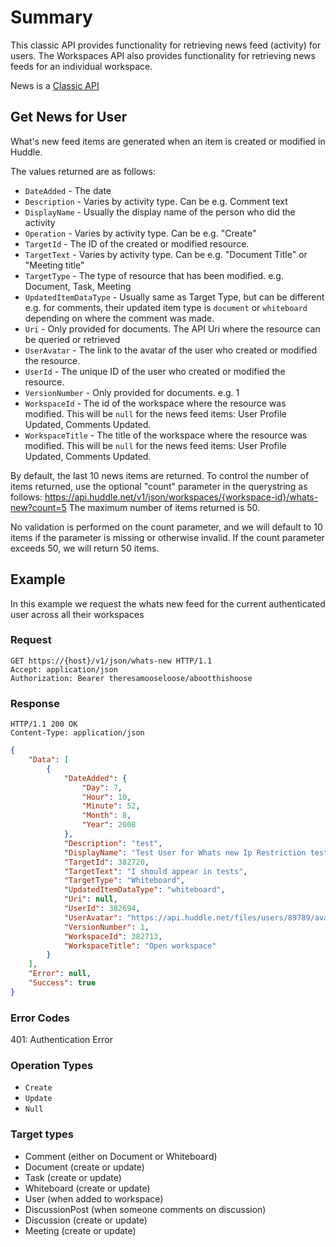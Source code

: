 # Summary #

This classic API provides functionality for retrieving news feed (activity) for users. 
The Workspaces API also provides functionality for retrieving news feeds for an individual workspace.

News is a [Classic API](Classic)

## Get News for User ##

What's new feed items are generated when an item is created or modified in Huddle.

The values returned are as follows:
* `DateAdded` - The date
* `Description` - Varies by activity type. Can be e.g. Comment text
* `DisplayName` - Usually the display name of the person who did the activity
* `Operation` - Varies by activity type. Can be e.g. "Create"
* `TargetId` - The ID of the created or modified resource.
* `TargetText` - Varies by activity type. Can be e.g. "Document Title" or "Meeting title"
* `TargetType` - The type of resource that has been modified. e.g. Document, Task, Meeting
* `UpdatedItemDataType` - Usually same as Target Type, but can be different e.g. for comments, their updated item type is `document` or `whiteboard` depending on where the comment was made.
* `Uri` - Only provided for documents. The API Uri where the resource can be queried or retrieved
* `UserAvatar` - The link to the avatar of the user who created or modified the resource.
* `UserId` - The unique ID of the user who created or modified the resource.
* `VersionNumber` - Only provided for documents. e.g. 1
* `WorkspaceId` - The id of the workspace where the resource was modified. This will be `null` for the news feed items: User Profile Updated, Comments Updated.
* `WorkspaceTitle` - The title of the workspace where the resource was modified. This will be `null` for the news feed items: User Profile Updated, Comments Updated.

By default, the last 10 news items are returned. To control the number of items returned, use the optional "count" parameter in the querystring as follows: https://api.huddle.net/v1/json/workspaces/{workspace-id}/whats-new?count=5 The maximum number of items returned is 50.

No validation is performed on the count parameter, and we will default to 10 items if the parameter is missing or otherwise invalid. If the count parameter exceeds 50, we will return 50 items.

## Example 
In this example we request the whats new feed for the current authenticated user across all their workspaces

### Request
```http
GET https://{host}/v1/json/whats-new HTTP/1.1
Accept: application/json
Authorization: Bearer theresamooseloose/abootthishoose
```

### Response
```http
HTTP/1.1 200 OK
Content-Type: application/json
```
```json
{
    "Data": [
        {
            "DateAdded": {
                "Day": 7,
                "Hour": 10,
                "Minute": 52,
                "Month": 8,
                "Year": 2008
            },
            "Description": "test",
            "DisplayName": "Test User for Whats new Ip Restriction test",
            "TargetId": 382720,
            "TargetText": "I should appear in tests",
            "TargetType": "Whiteboard",
            "UpdatedItemDataType": "whiteboard",
            "Uri": null,
            "UserId": 382694,
            "UserAvatar": "https://api.huddle.net/files/users/89789/avatar?h=hdj8907sd89fe7f89",
            "VersionNumber": 1,
            "WorkspaceId": 382713,
            "WorkspaceTitle": "Open workspace"
        }
    ],
    "Error": null,
    "Success": true
}
```
### Error Codes

401: Authentication Error

### Operation Types
* `Create`
* `Update`
* `Null`

### Target types
* Comment (either on Document or Whiteboard)
* Document (create or update)
* Task (create or update)
* Whiteboard (create or update)
* User (when added to workspace)
* DiscussionPost (when someone comments on discussion)
* Discussion (create or update)
* Meeting (create or update)